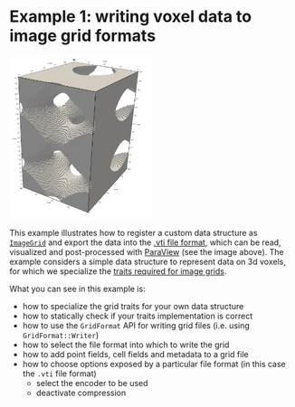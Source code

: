 <!-- SPDX-FileCopyrightText: 2022-2023 Dennis Gläser <dennis.glaeser@iws.uni-stuttgart.de> -->
<!-- SPDX-License-Identifier: CC-BY-4.0 -->

# Example 1: writing voxel data to image grid formats

<img alt="example1" src="https://github.com/dglaeser/gridformat/blob/main/examples/example1/img/result.png" width="50%"/>

This example illustrates how to register a custom data structure as
[`ImageGrid`](../../docs/pages/grid_concepts.md#image-grid) and export the data into the
[.vti file format](https://examples.vtk.org/site/VTKFileFormats/#imagedata), which can be read, visualized and post-processed
with [ParaView](https://www.paraview.org/) (see the image above).
The example considers a simple data structure to represent data on 3d voxels, for which we specialize the
[traits required for image grids](../../docs/pages/traits.md#traits-for-image-grids).

What you can see in this example is:

- how to specialize the grid traits for your own data structure
- how to statically check if your traits implementation is correct
- how to use the `GridFormat` API for writing grid files (i.e. using `GridFormat::Writer`)
- how to select the file format into which to write the grid
- how to add point fields, cell fields and metadata to a grid file
- how to choose options exposed by a particular file format (in this case the `.vti` file format)
    - select the encoder to be used
    - deactivate compression
